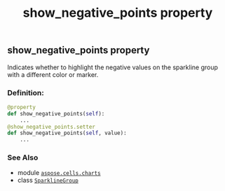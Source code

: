 ﻿---
title: show_negative_points property
second_title: Aspose.Cells for Python via .NET API References
description: 
type: docs
weight: 240
url: /aspose.cells.charts/sparklinegroup/show_negative_points/
is_root: false
---

## show_negative_points property


Indicates whether to highlight the negative values on the sparkline group with a different color or marker.
### Definition:
```python
@property
def show_negative_points(self):
    ...
@show_negative_points.setter
def show_negative_points(self, value):
    ...
```

### See Also
* module [`aspose.cells.charts`](../../)
* class [`SparklineGroup`](/cells/python-net/aspose.cells.charts/sparklinegroup)
